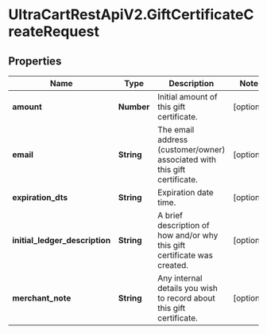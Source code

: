 # UltraCartRestApiV2.GiftCertificateCreateRequest

## Properties

Name | Type | Description | Notes
------------ | ------------- | ------------- | -------------
**amount** | **Number** | Initial amount of this gift certificate. | [optional] 
**email** | **String** | The email address (customer/owner) associated with this gift certificate. | [optional] 
**expiration_dts** | **String** | Expiration date time. | [optional] 
**initial_ledger_description** | **String** | A brief description of how and/or why this gift certificate was created. | [optional] 
**merchant_note** | **String** | Any internal details you wish to record about this gift certificate. | [optional] 


